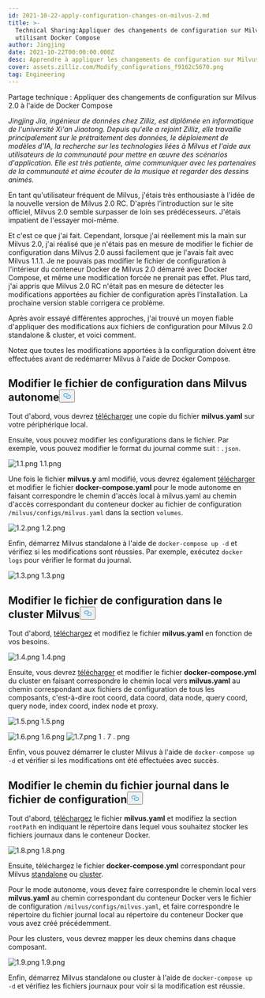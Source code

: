 ```yaml
---
id: 2021-10-22-apply-configuration-changes-on-milvus-2.md
title: >-
  Technical Sharing:Appliquer des changements de configuration sur Milvus 2.0 en
  utilisant Docker Compose
author: Jingjing
date: 2021-10-22T00:00:00.000Z
desc: Apprendre à appliquer les changements de configuration sur Milvus 2.0
cover: assets.zilliz.com/Modify_configurations_f9162c5670.png
tag: Engineering
---
```

<custom-h1>Partage technique : Appliquer des changements de configuration sur Milvus 2.0 à l'aide de Docker Compose</custom-h1><p><em>Jingjing Jia, ingénieur de données chez Zilliz, est diplômée en informatique de l'université Xi'an Jiaotong. Depuis qu'elle a rejoint Zilliz, elle travaille principalement sur le prétraitement des données, le déploiement de modèles d'IA, la recherche sur les technologies liées à Milvus et l'aide aux utilisateurs de la communauté pour mettre en œuvre des scénarios d'application. Elle est très patiente, aime communiquer avec les partenaires de la communauté et aime écouter de la musique et regarder des dessins animés.</em></p>
<p>En tant qu'utilisateur fréquent de Milvus, j'étais très enthousiaste à l'idée de la nouvelle version de Milvus 2.0 RC. D'après l'introduction sur le site officiel, Milvus 2.0 semble surpasser de loin ses prédécesseurs. J'étais impatient de l'essayer moi-même.</p>
<p>Et c'est ce que j'ai fait.  Cependant, lorsque j'ai réellement mis la main sur Milvus 2.0, j'ai réalisé que je n'étais pas en mesure de modifier le fichier de configuration dans Milvus 2.0 aussi facilement que je l'avais fait avec Milvus 1.1.1. Je ne pouvais pas modifier le fichier de configuration à l'intérieur du conteneur Docker de Milvus 2.0 démarré avec Docker Compose, et même une modification forcée ne prenait pas effet. Plus tard, j'ai appris que Milvus 2.0 RC n'était pas en mesure de détecter les modifications apportées au fichier de configuration après l'installation. La prochaine version stable corrigera ce problème.</p>
<p>Après avoir essayé différentes approches, j'ai trouvé un moyen fiable d'appliquer des modifications aux fichiers de configuration pour Milvus 2.0 standalone &amp; cluster, et voici comment.</p>
<p>Notez que toutes les modifications apportées à la configuration doivent être effectuées avant de redémarrer Milvus à l'aide de Docker Compose.</p>
<h2 id="Modify-configuration-file-in-Milvus-standalone" class="common-anchor-header">Modifier le fichier de configuration dans Milvus autonome<button data-href="#Modify-configuration-file-in-Milvus-standalone" class="anchor-icon" translate="no">
      <svg translate="no"
        aria-hidden="true"
        focusable="false"
        height="20"
        version="1.1"
        viewBox="0 0 16 16"
        width="16"
      >
        <path
          fill="#0092E4"
          fill-rule="evenodd"
          d="M4 9h1v1H4c-1.5 0-3-1.69-3-3.5S2.55 3 4 3h4c1.45 0 3 1.69 3 3.5 0 1.41-.91 2.72-2 3.25V8.59c.58-.45 1-1.27 1-2.09C10 5.22 8.98 4 8 4H4c-.98 0-2 1.22-2 2.5S3 9 4 9zm9-3h-1v1h1c1 0 2 1.22 2 2.5S13.98 12 13 12H9c-.98 0-2-1.22-2-2.5 0-.83.42-1.64 1-2.09V6.25c-1.09.53-2 1.84-2 3.25C6 11.31 7.55 13 9 13h4c1.45 0 3-1.69 3-3.5S14.5 6 13 6z"
        ></path>
      </svg>
    </button></h2><p>Tout d'abord, vous devrez <a href="https://github.com/milvus-io/milvus/blob/master/configs/milvus.yaml">télécharger</a> une copie du fichier <strong>milvus.yaml</strong> sur votre périphérique local.</p>
<p>Ensuite, vous pouvez modifier les configurations dans le fichier. Par exemple, vous pouvez modifier le format du journal comme suit : <code translate="no">.json</code>.</p>
<p>
  
   <span class="img-wrapper"> <img translate="no" src="https://assets.zilliz.com/1_1_ee4a16a3ee.png" alt="1.1.png" class="doc-image" id="1.1.png" />
   </span> <span class="img-wrapper"> <span>1.1.png</span> </span></p>
<p>Une fois le fichier <strong>milvus.y</strong> aml modifié, vous devrez également <a href="https://github.com/milvus-io/milvus/blob/master/deployments/docker/standalone/docker-compose.yml">télécharger</a> et modifier le fichier <strong>docker-compose.yaml</strong> pour le mode autonome en faisant correspondre le chemin d'accès local à milvus.yaml au chemin d'accès correspondant du conteneur docker au fichier de configuration <code translate="no">/milvus/configs/milvus.yaml</code> dans la section <code translate="no">volumes</code>.</p>
<p>
  
   <span class="img-wrapper"> <img translate="no" src="https://assets.zilliz.com/1_2_5e7c73708c.png" alt="1.2.png" class="doc-image" id="1.2.png" />
   </span> <span class="img-wrapper"> <span>1.2.png</span> </span></p>
<p>Enfin, démarrez Milvus standalone à l'aide de <code translate="no">docker-compose up -d</code> et vérifiez si les modifications sont réussies. Par exemple, exécutez <code translate="no">docker logs</code> pour vérifier le format du journal.</p>
<p>
  
   <span class="img-wrapper"> <img translate="no" src="https://assets.zilliz.com/1_3_a0406df3ab.png" alt="1.3.png" class="doc-image" id="1.3.png" />
   </span> <span class="img-wrapper"> <span>1.3.png</span> </span></p>
<h2 id="Modify-configuration-file-in-Milvus-cluster" class="common-anchor-header">Modifier le fichier de configuration dans le cluster Milvus<button data-href="#Modify-configuration-file-in-Milvus-cluster" class="anchor-icon" translate="no">
      <svg translate="no"
        aria-hidden="true"
        focusable="false"
        height="20"
        version="1.1"
        viewBox="0 0 16 16"
        width="16"
      >
        <path
          fill="#0092E4"
          fill-rule="evenodd"
          d="M4 9h1v1H4c-1.5 0-3-1.69-3-3.5S2.55 3 4 3h4c1.45 0 3 1.69 3 3.5 0 1.41-.91 2.72-2 3.25V8.59c.58-.45 1-1.27 1-2.09C10 5.22 8.98 4 8 4H4c-.98 0-2 1.22-2 2.5S3 9 4 9zm9-3h-1v1h1c1 0 2 1.22 2 2.5S13.98 12 13 12H9c-.98 0-2-1.22-2-2.5 0-.83.42-1.64 1-2.09V6.25c-1.09.53-2 1.84-2 3.25C6 11.31 7.55 13 9 13h4c1.45 0 3-1.69 3-3.5S14.5 6 13 6z"
        ></path>
      </svg>
    </button></h2><p>Tout d'abord, <a href="https://github.com/milvus-io/milvus/blob/master/configs/milvus.yaml">téléchargez</a> et modifiez le fichier <strong>milvus.yaml</strong> en fonction de vos besoins.</p>
<p>
  
   <span class="img-wrapper"> <img translate="no" src="https://assets.zilliz.com/1_4_758b182846.png" alt="1.4.png" class="doc-image" id="1.4.png" />
   </span> <span class="img-wrapper"> <span>1.4.png</span> </span></p>
<p>Ensuite, vous devrez <a href="https://github.com/milvus-io/milvus/blob/master/deployments/docker/cluster/docker-compose.yml">télécharger</a> et modifier le fichier <strong>docker-compose.yml</strong> du cluster en faisant correspondre le chemin local vers <strong>milvus.yaml</strong> au chemin correspondant aux fichiers de configuration de tous les composants, c'est-à-dire root coord, data coord, data node, query coord, query node, index coord, index node et proxy.</p>
<p>
  
   <span class="img-wrapper"> <img translate="no" src="https://assets.zilliz.com/1_5_80e15811b8.png" alt="1.5.png" class="doc-image" id="1.5.png" />
   </span> <span class="img-wrapper"> <span>1.5.png</span> </span></p>
<p>
  
   <span class="img-wrapper"> <img translate="no" src="https://assets.zilliz.com/1_6_b2f3e4e47f.png" alt="1.6.png" class="doc-image" id="1.6.png" />
   </span> <span class="img-wrapper"> <span>1.6.png</span> </span> <span class="img-wrapper"> <img translate="no" src="https://assets.zilliz.com/1_7_4d1eb5e1e5.png" alt="1.7.png" class="doc-image" id="1.7.png" /></span> <span class="img-wrapper">1 </span>. <span class="img-wrapper">7 </span>. <span class="img-wrapper"> <span>png</span> </span></p>
<p>Enfin, vous pouvez démarrer le cluster Milvus à l'aide de <code translate="no">docker-compose up -d</code> et vérifier si les modifications ont été effectuées avec succès.</p>
<h2 id="Change-log-file-path-in-configuration-file" class="common-anchor-header">Modifier le chemin du fichier journal dans le fichier de configuration<button data-href="#Change-log-file-path-in-configuration-file" class="anchor-icon" translate="no">
      <svg translate="no"
        aria-hidden="true"
        focusable="false"
        height="20"
        version="1.1"
        viewBox="0 0 16 16"
        width="16"
      >
        <path
          fill="#0092E4"
          fill-rule="evenodd"
          d="M4 9h1v1H4c-1.5 0-3-1.69-3-3.5S2.55 3 4 3h4c1.45 0 3 1.69 3 3.5 0 1.41-.91 2.72-2 3.25V8.59c.58-.45 1-1.27 1-2.09C10 5.22 8.98 4 8 4H4c-.98 0-2 1.22-2 2.5S3 9 4 9zm9-3h-1v1h1c1 0 2 1.22 2 2.5S13.98 12 13 12H9c-.98 0-2-1.22-2-2.5 0-.83.42-1.64 1-2.09V6.25c-1.09.53-2 1.84-2 3.25C6 11.31 7.55 13 9 13h4c1.45 0 3-1.69 3-3.5S14.5 6 13 6z"
        ></path>
      </svg>
    </button></h2><p>Tout d'abord, <a href="https://github.com/milvus-io/milvus/blob/master/configs/milvus.yaml">téléchargez</a> le fichier <strong>milvus.yaml</strong> et modifiez la section <code translate="no">rootPath</code> en indiquant le répertoire dans lequel vous souhaitez stocker les fichiers journaux dans le conteneur Docker.</p>
<p>
  
   <span class="img-wrapper"> <img translate="no" src="https://assets.zilliz.com/1_8_e3bdc4843f.png" alt="1.8.png" class="doc-image" id="1.8.png" />
   </span> <span class="img-wrapper"> <span>1.8.png</span> </span></p>
<p>Ensuite, téléchargez le fichier <strong>docker-compose.yml</strong> correspondant pour Milvus <a href="https://github.com/milvus-io/milvus/blob/master/deployments/docker/standalone/docker-compose.yml">standalone</a> ou <a href="https://github.com/milvus-io/milvus/blob/master/deployments/docker/cluster/docker-compose.yml">cluster</a>.</p>
<p>Pour le mode autonome, vous devez faire correspondre le chemin local vers <strong>milvus.yaml</strong> au chemin correspondant du conteneur Docker vers le fichier de configuration <code translate="no">/milvus/configs/milvus.yaml</code>, et faire correspondre le répertoire du fichier journal local au répertoire du conteneur Docker que vous avez créé précédemment.</p>
<p>Pour les clusters, vous devrez mapper les deux chemins dans chaque composant.</p>
<p>
  
   <span class="img-wrapper"> <img translate="no" src="https://assets.zilliz.com/1_9_22d8929d92.png" alt="1.9.png" class="doc-image" id="1.9.png" />
   </span> <span class="img-wrapper"> <span>1.9.png</span> </span></p>
<p>Enfin, démarrez Milvus standalone ou cluster à l'aide de <code translate="no">docker-compose up -d</code> et vérifiez les fichiers journaux pour voir si la modification est réussie.</p>
